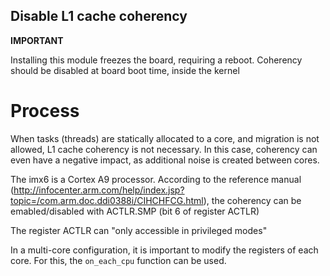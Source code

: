 ## Disable L1 cache coherency

**IMPORTANT**

Installing this module freezes the board, requiring a reboot. Coherency should be disabled at board boot time, inside the kernel

# Process

When tasks (threads) are statically allocated to a core, and migration is not allowed, L1 cache coherency is not
necessary. In this case, coherency can even have a negative impact, as additional noise is created between cores.

The imx6 is a Cortex A9 processor. According to the reference manual 
(http://infocenter.arm.com/help/index.jsp?topic=/com.arm.doc.ddi0388i/CIHCHFCG.html), the coherency can be
emabled/disabled with ACTLR.SMP (bit 6 of register ACTLR)

The register ACTLR can "only accessible in privileged modes"  

In a multi-core configuration, it is important to modify the registers of each core. For this, the `on_each_cpu`
function can be used.